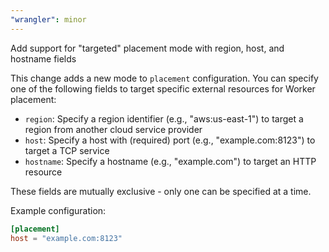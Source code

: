 ```yaml
---
"wrangler": minor
---
```


Add support for "targeted" placement mode with region, host, and hostname fields

This change adds a new mode to `placement` configuration. You can specify one of the following fields to target specific external resources for Worker placement:

- `region`: Specify a region identifier (e.g., "aws:us-east-1") to target a region from another cloud service provider
- `host`: Specify a host with (required) port (e.g., "example.com:8123") to target a TCP service
- `hostname`: Specify a hostname (e.g., "example.com") to target an HTTP resource

These fields are mutually exclusive - only one can be specified at a time.

Example configuration:

```toml
[placement]
host = "example.com:8123"
```
